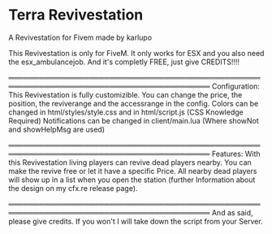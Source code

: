 # Terra Revivestation
A Revivestation for Fivem made by karlupo

This Revivestation is only for FiveM. 
It only works for ESX and you also need the esx_ambulancejob.
And it's completly FREE, just give CREDITS!!!!

══════════════════════════════════════════════════════════════════════════════════════════
Configuration:
This Revivestation is fully customizible.
You can change the price, the position, the reviverange and the accessrange in the config. 
Colors can be changed in html/styles/style.css and in html/script.js (CSS Knowledge Required)
Notifications can be changed in client/main.lua (Where showNot and showHelpMsg are used)




══════════════════════════════════════════════════════════════════════════════════════════
Features: 
With this Revivestation living players can revive dead players nearby.
You can make the revive free or let it have a specific Price.
All nearby dead players will show up in a list when you open the station (further Information about the design on my cfx.re release page).

















══════════════════════════════════════════════════════════════════════════════════════════
And as said, please give credits. If you won't I will take down the script from your Server.

